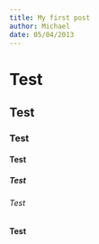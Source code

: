 ```yaml
---
title: My first post
author: Michael
date: 05/04/2013
---
```


# Test
## Test
### Test
#### Test
##### Test
###### Test
__Test__
